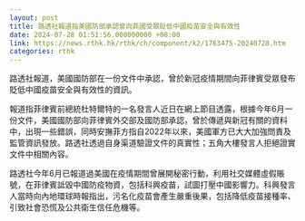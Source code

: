 ```yaml
---
layout: post
title: 路透社報道指美國防部承認曾向菲國受眾貶低中國疫苗安全與有效性
date: 2024-07-28 01:51:56.000000000 +08:00
link: https://news.rthk.hk/rthk/ch/component/k2/1763475-20240728.htm
categories: rthk
---
```


路透社報道，美國國防部在一份文件中承認，曾於新冠疫情期間向菲律賓受眾發布貶低中國疫苗安全與有效性的資訊。

報道指菲律賓前總統杜特爾特的一名發言人近日在網上節目透露，根據今年6月一份文件，美國國防部向菲律賓外交部及國防部承認，曾於傳遞與新冠有關的資料中，出現一些錯誤，同時安撫菲方指自2022年以來，美國軍方已大大加強問責及監管資訊發放。路透社透過自身渠道驗證文件的真實性；五角大樓發言人拒絕證實文件中相關內容。

路透社今年6月已報道過美國在疫情期間曾展開秘密行動，利用社交媒體虛假賬號，在菲律賓詆毀中國防疫物資，包括科興疫苗，試圖打壓中國影響力。科興發言人當時向內地環球時報指出，污名化疫苗會產生嚴重後果，包括降低疫苗接種率、引致社會恐慌及公共衛生信任危機等。
